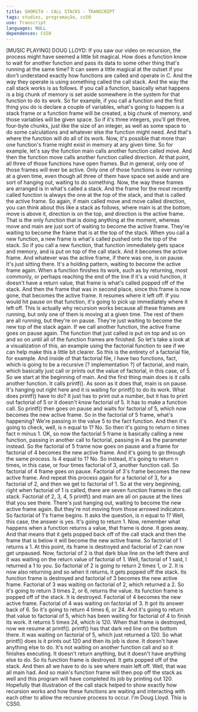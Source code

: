 ```yaml
---
title: SHORST4 - CALL STACKS - TRANSCRIPT
tags: studies, programação, cs50
use: Transcript
languages: NULL
dependences: CS50
---
```


[MUSIC PLAYING] DOUG LLOYD: If you saw our video on recursion, the process might have seemed a little bit magical. How does a function know to wait for another function and pass its data to some other thing that's running at the same time? It can seem a little magical at the outset if you don't understand exactly how functions are called and operate in C. And the way they operate is using something called the call stack. And the way the call stack works is as follows. If you call a function, basically what happens is a big chunk of memory is set aside somewhere in the system for that function to do its work. So for example, if you call a function and the first thing you do is declare a couple of variables, what's going to happen is a stack frame or a function frame will be created, a big chunk of memory, and those variables will be given space. So if it's three integers, you'll get three, four-byte chunks, just like the size of an integer, as well as some space to do some calculations and whatever else the function might need. And that's where the function will do all of its work. Now, it's possible that more than one function's frame might exist in memory at any given time. So for example, let's say the function main calls another function called move. And then the function move calls another function called direction. At that point, all three of those functions have open frames. But in general, only one of those frames will ever be active. Only one of those functions is ever running at a given time, even though all three of them have space set aside and are sort of hanging out, waiting to do something. Now, the way these frames are arranged is in what's called a stack. And the frame for the most recently called function is always the one at the top of the stack, and that is called the active frame. So again, if main called move and move called direction, you can think about this like a stack as follows, where main is at the bottom, move is above it, direction is on the top, and direction is the active frame. That is the only function that is doing anything at the moment, whereas move and main are just sort of waiting to become the active frame. They're waiting to become the frame that is at the top of the stack. When you call a new function, a new frame is what's called pushed onto the top of the stack. So if you call a new function, that function immediately gets space and memory, and is put on top of the call stack. And it becomes the active frame. And whatever was the active frame, if there was one, is on pause. It's just sitting there. It's a holding pattern, waiting to become the active frame again. When a function finishes its work, such as by returning, most commonly, or perhaps reaching the end of the line if it's a void function, it doesn't have a return value, that frame is what's called popped off of the stack. And then the frame that was in second place, since this frame is now gone, that becomes the active frame. It resumes where it left off. If you would hit pause on that function, it's going to pick up immediately where it left off. This is actually why recursion works because all these frames are running, but only one of them is moving at a given time. The rest of them are all running, but they're on pause. They're just waiting to become the new top of the stack again. If we call another function, the active frame goes on pause again. The function that just called is put on top and so on and so on until all of the function frames are finished. So let's take a look at a visualization of this, an example using the factorial function to see if we can help make this a little bit clearer. So this is the entirety of a factorial file, for example. And inside of that factorial file, I have two functions, fact, which is going to be a recursive [? implementation ?] of factorial, and main, which basically just call or prints out the value of factorial, in this case, of 5. So we start at the beginning of main. And the first thing main does is it calls another function. It calls printf(). As soon as it does that, main is on pause. It's hanging out right here and it is waiting for printf() to do its work. What does printf() have to do? It just has to print out a number, but it has to print out factorial of 5 or it doesn't know factorial of 5. It has to make a function call. So printf() then goes on pause and waits for factorial of 5, which now becomes the new active frame. So in the factorial of 5 frame, what's happening? We're passing in the value 5 to the fact function. And then it's going to check, well, is n equal to 1? No. So then it's going to return n times fact n minus 1. OK, so now the factorial 5 frame is basically calling a new function, passing in another call to factorial, passing in 4 as the parameter instead. So the factorial of 5 frame now goes on pause and a frame for factorial of 4 becomes the new active frame. And it's going to go through the same process. Is 4 equal to 1? No. So instead, it's going to return n times, in this case, or four times factorial of 3, another function call. So factorial of 4 frame goes on pause. Factorial of 3's frame becomes the new active frame. And repeat this process again for a factorial of 3, for a factorial of 2, and then we get to factorial of 1. So at the very beginning, right when factorial of 1 is called, there are seven function frames in the call stack. Factorial of 2, 3, 4, 5 printf() and main are all on pause at the lines that you see there. There's just hanging out, waiting to become the new active frame again. But they're not moving from those arrowed indicators. So factorial of 1's frame begins. It asks the question, is n equal to 1? Well, this case, the answer is yes. It's going to return 1. Now, remember what happens when a function returns a value, that frame is done. It goes away. And that means that it gets popped back off of the call stack and then the frame that is below it will become the new active frame. So factorial of 1 returns a 1. At this point, its frame is destroyed and factorial of 2 can now get unpaused. Now, factorial of 2 is that dark blue line on the left there and it was waiting on the return value of factorial of 1. Well, factorial of 1 said, I returned a 1 to you. So factorial of 2 is going to return 2 times 1, or 2. It is now also returning and so when it returns, it gets popped off the stack. Its function frame is destroyed and factorial of 3 becomes the new active frame. Factorial of 3 was waiting on factorial of 2, which returned a 2. So it's going to return 3 times 2, or 6, returns the value. Its function frame is popped off of the stack. It is destroyed. Factorial of 4 becomes the new active frame. Factorial of 4 was waiting on factorial of 3. It got its answer back of 6. So it's going to return 4 times 6, or 24. And it's going to return that value to factorial of 5, which has been waiting for factorial of 4 to finish its work. It returns 5 times 24, which is 120. When that frame is destroyed, now we resume at printf(). printf() has that dark red line on the bottom there. It was waiting on factorial of 5, which just returned a 120. So what printf() does is it prints out 120 and then its job is done. It doesn't have anything else to do. It's not waiting on another function call and so it finishes executing. It doesn't return anything, but it doesn't have anything else to do. So its function frame is destroyed. It gets popped off of the stack. And then all we have to do is see where main left off. Well, that was all main had. And so main's function frame will then pop off the stack as well and this program will have completed its job by printing out 120. Hopefully that illustration of the call stack helped to show exactly how recursion works and how these functions are waiting and interacting with each other to allow the recursive process to occur. I'm Doug Lloyd. This is CS50. 